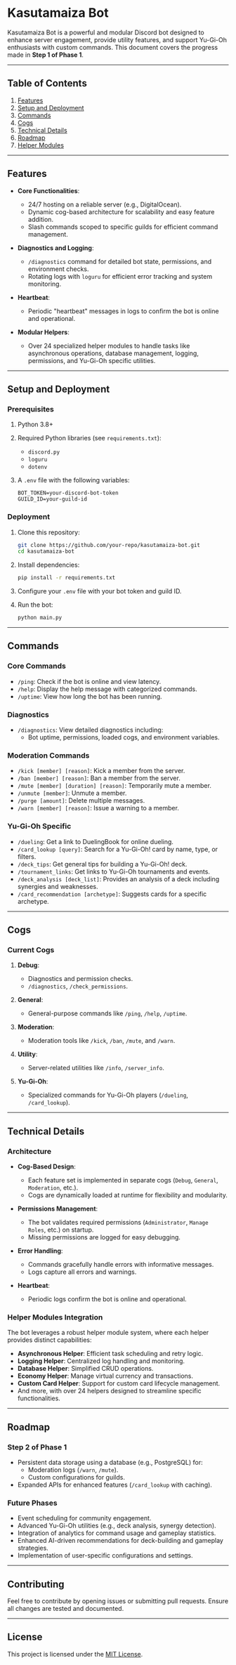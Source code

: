 # **Kasutamaiza Bot**

Kasutamaiza Bot is a powerful and modular Discord bot designed to enhance server engagement, provide utility features, and support Yu-Gi-Oh enthusiasts with custom commands. This document covers the progress made in **Step 1 of Phase 1**.

---

## **Table of Contents**

1. [Features](#features)
2. [Setup and Deployment](#setup-and-deployment)
3. [Commands](#commands)
4. [Cogs](#cogs)
5. [Technical Details](#technical-details)
6. [Roadmap](#roadmap)
7. [Helper Modules](#helper-modules-integration)

---

## **Features**

- **Core Functionalities**:
  - 24/7 hosting on a reliable server (e.g., DigitalOcean).
  - Dynamic cog-based architecture for scalability and easy feature addition.
  - Slash commands scoped to specific guilds for efficient command management.

- **Diagnostics and Logging**:
  - `/diagnostics` command for detailed bot state, permissions, and environment checks.
  - Rotating logs with `loguru` for efficient error tracking and system monitoring.

- **Heartbeat**:
  - Periodic "heartbeat" messages in logs to confirm the bot is online and operational.

- **Modular Helpers**:
  - Over 24 specialized helper modules to handle tasks like asynchronous operations, database management, logging, permissions, and Yu-Gi-Oh specific utilities.

---

## **Setup and Deployment**

### **Prerequisites**

1. Python 3.8+
2. Required Python libraries (see `requirements.txt`):
   - `discord.py`
   - `loguru`
   - `dotenv`
3. A `.env` file with the following variables:

   ```env
   BOT_TOKEN=your-discord-bot-token
   GUILD_ID=your-guild-id
   ```

### **Deployment**

1. Clone this repository:

   ```bash
   git clone https://github.com/your-repo/kasutamaiza-bot.git
   cd kasutamaiza-bot
   ```

2. Install dependencies:

   ```bash
   pip install -r requirements.txt
   ```

3. Configure your `.env` file with your bot token and guild ID.

4. Run the bot:

   ```bash
   python main.py
   ```

---

## **Commands**

### **Core Commands**

- `/ping`: Check if the bot is online and view latency.
- `/help`: Display the help message with categorized commands.
- `/uptime`: View how long the bot has been running.

### **Diagnostics**

- `/diagnostics`: View detailed diagnostics including:
  - Bot uptime, permissions, loaded cogs, and environment variables.

### **Moderation Commands**

- `/kick [member] [reason]`: Kick a member from the server.
- `/ban [member] [reason]`: Ban a member from the server.
- `/mute [member] [duration] [reason]`: Temporarily mute a member.
- `/unmute [member]`: Unmute a member.
- `/purge [amount]`: Delete multiple messages.
- `/warn [member] [reason]`: Issue a warning to a member.

### **Yu-Gi-Oh Specific**

- `/dueling`: Get a link to DuelingBook for online dueling.
- `/card_lookup [query]`: Search for a Yu-Gi-Oh! card by name, type, or filters.
- `/deck_tips`: Get general tips for building a Yu-Gi-Oh! deck.
- `/tournament_links`: Get links to Yu-Gi-Oh tournaments and events.
- `/deck_analysis [deck_list]`: Provides an analysis of a deck including synergies and weaknesses.
- `/card_recommendation [archetype]`: Suggests cards for a specific archetype.

---

## **Cogs**

### **Current Cogs**

1. **Debug**:
   - Diagnostics and permission checks.
   - `/diagnostics`, `/check_permissions`.

2. **General**:
   - General-purpose commands like `/ping`, `/help`, `/uptime`.

3. **Moderation**:
   - Moderation tools like `/kick`, `/ban`, `/mute`, and `/warn`.

4. **Utility**:
   - Server-related utilities like `/info`, `/server_info`.

5. **Yu-Gi-Oh**:
   - Specialized commands for Yu-Gi-Oh players (`/dueling`, `/card_lookup`).

---

## **Technical Details**

### **Architecture**

- **Cog-Based Design**:
  - Each feature set is implemented in separate cogs (`Debug`, `General`, `Moderation`, etc.).
  - Cogs are dynamically loaded at runtime for flexibility and modularity.

- **Permissions Management**:
  - The bot validates required permissions (`Administrator`, `Manage Roles`, etc.) on startup.
  - Missing permissions are logged for easy debugging.

- **Error Handling**:
  - Commands gracefully handle errors with informative messages.
  - Logs capture all errors and warnings.

- **Heartbeat**:
  - Periodic logs confirm the bot is online and operational.

### **Helper Modules Integration**

The bot leverages a robust helper module system, where each helper provides distinct capabilities:

- **Asynchronous Helper**: Efficient task scheduling and retry logic.
- **Logging Helper**: Centralized log handling and monitoring.
- **Database Helper**: Simplified CRUD operations.
- **Economy Helper**: Manage virtual currency and transactions.
- **Custom Card Helper**: Support for custom card lifecycle management.
- And more, with over 24 helpers designed to streamline specific functionalities.

---

## **Roadmap**

### **Step 2 of Phase 1**

- Persistent data storage using a database (e.g., PostgreSQL) for:
  - Moderation logs (`/warn`, `/mute`).
  - Custom configurations for guilds.
- Expanded APIs for enhanced features (`/card_lookup` with caching).

### **Future Phases**

- Event scheduling for community engagement.
- Advanced Yu-Gi-Oh utilities (e.g., deck analysis, synergy detection).
- Integration of analytics for command usage and gameplay statistics.
- Enhanced AI-driven recommendations for deck-building and gameplay strategies.
- Implementation of user-specific configurations and settings.

---

## **Contributing**

Feel free to contribute by opening issues or submitting pull requests. Ensure all changes are tested and documented.

---

## **License**

This project is licensed under the [MIT License](LICENSE).
